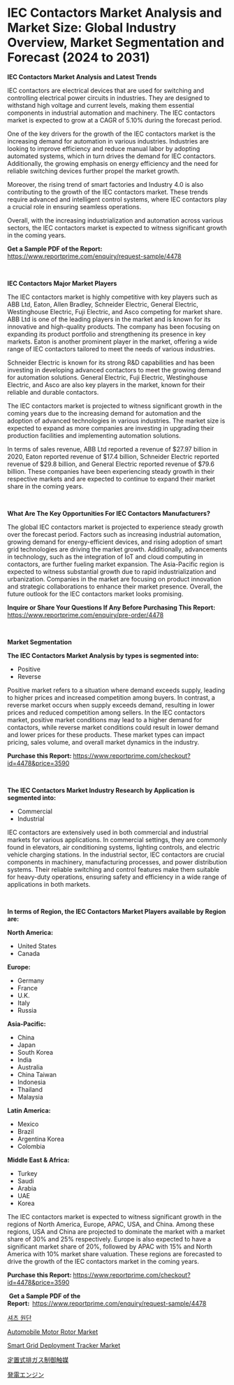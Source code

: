 <p><h1>IEC Contactors Market Analysis and Market Size: Global Industry Overview, Market Segmentation and Forecast (2024 to 2031)</h1></p><p><strong>IEC Contactors Market Analysis and Latest Trends</strong></p>
<p><p>IEC contactors are electrical devices that are used for switching and controlling electrical power circuits in industries. They are designed to withstand high voltage and current levels, making them essential components in industrial automation and machinery. The IEC contactors market is expected to grow at a CAGR of 5.10% during the forecast period.</p><p>One of the key drivers for the growth of the IEC contactors market is the increasing demand for automation in various industries. Industries are looking to improve efficiency and reduce manual labor by adopting automated systems, which in turn drives the demand for IEC contactors. Additionally, the growing emphasis on energy efficiency and the need for reliable switching devices further propel the market growth.</p><p>Moreover, the rising trend of smart factories and Industry 4.0 is also contributing to the growth of the IEC contactors market. These trends require advanced and intelligent control systems, where IEC contactors play a crucial role in ensuring seamless operations.</p><p>Overall, with the increasing industrialization and automation across various sectors, the IEC contactors market is expected to witness significant growth in the coming years.</p></p>
<p><strong>Get a Sample PDF of the Report:&nbsp;</strong> <a href="https://www.reportprime.com/enquiry/request-sample/4478">https://www.reportprime.com/enquiry/request-sample/4478</a></p>
<p>&nbsp;</p>
<p><strong>IEC Contactors Major Market Players</strong></p>
<p><p>The IEC contactors market is highly competitive with key players such as ABB Ltd, Eaton, Allen Bradley, Schneider Electric, General Electric, Westinghouse Electric, Fuji Electric, and Asco competing for market share. ABB Ltd is one of the leading players in the market and is known for its innovative and high-quality products. The company has been focusing on expanding its product portfolio and strengthening its presence in key markets. Eaton is another prominent player in the market, offering a wide range of IEC contactors tailored to meet the needs of various industries.</p><p>Schneider Electric is known for its strong R&D capabilities and has been investing in developing advanced contactors to meet the growing demand for automation solutions. General Electric, Fuji Electric, Westinghouse Electric, and Asco are also key players in the market, known for their reliable and durable contactors.</p><p>The IEC contactors market is projected to witness significant growth in the coming years due to the increasing demand for automation and the adoption of advanced technologies in various industries. The market size is expected to expand as more companies are investing in upgrading their production facilities and implementing automation solutions.</p><p>In terms of sales revenue, ABB Ltd reported a revenue of $27.97 billion in 2020, Eaton reported revenue of $17.4 billion, Schneider Electric reported revenue of $29.8 billion, and General Electric reported revenue of $79.6 billion. These companies have been experiencing steady growth in their respective markets and are expected to continue to expand their market share in the coming years.</p></p>
<p>&nbsp;</p>
<p><strong>What Are The Key Opportunities For IEC Contactors Manufacturers?</strong></p>
<p><p>The global IEC contactors market is projected to experience steady growth over the forecast period. Factors such as increasing industrial automation, growing demand for energy-efficient devices, and rising adoption of smart grid technologies are driving the market growth. Additionally, advancements in technology, such as the integration of IoT and cloud computing in contactors, are further fueling market expansion. The Asia-Pacific region is expected to witness substantial growth due to rapid industrialization and urbanization. Companies in the market are focusing on product innovation and strategic collaborations to enhance their market presence. Overall, the future outlook for the IEC contactors market looks promising.</p></p>
<p><strong>Inquire or Share Your Questions If Any Before Purchasing This Report:</strong> <a href="https://www.reportprime.com/enquiry/pre-order/4478">https://www.reportprime.com/enquiry/pre-order/4478</a></p>
<p>&nbsp;</p>
<p><strong>Market Segmentation</strong></p>
<p><strong>The IEC Contactors Market Analysis by types is segmented into:</strong></p>
<p><ul><li>Positive</li><li>Reverse</li></ul></p>
<p><p>Positive market refers to a situation where demand exceeds supply, leading to higher prices and increased competition among buyers. In contrast, a reverse market occurs when supply exceeds demand, resulting in lower prices and reduced competition among sellers. In the IEC contactors market, positive market conditions may lead to a higher demand for contactors, while reverse market conditions could result in lower demand and lower prices for these products. These market types can impact pricing, sales volume, and overall market dynamics in the industry.</p></p>
<p><strong>Purchase this Report:&nbsp;</strong><a href="https://www.reportprime.com/checkout?id=4478&price=3590">https://www.reportprime.com/checkout?id=4478&price=3590</a></p>
<p>&nbsp;</p>
<p><strong>The IEC Contactors Market Industry Research by Application is segmented into:</strong></p>
<p><ul><li>Commercial</li><li>Industrial</li></ul></p>
<p><p>IEC contactors are extensively used in both commercial and industrial markets for various applications. In commercial settings, they are commonly found in elevators, air conditioning systems, lighting controls, and electric vehicle charging stations. In the industrial sector, IEC contactors are crucial components in machinery, manufacturing processes, and power distribution systems. Their reliable switching and control features make them suitable for heavy-duty operations, ensuring safety and efficiency in a wide range of applications in both markets.</p></p>
<p>&nbsp;</p>
<p><strong>In terms of Region, the IEC Contactors Market Players available by Region are:</strong></p>
<p>
    <p> <strong> North America: </strong>
        <ul>
            <li>United States</li>
            <li>Canada</li>
        </ul>
        </p> 
    <p> <strong> Europe: </strong>
        <ul>
            <li>Germany</li>
            <li>France</li>
            <li>U.K.</li>
            <li>Italy</li>
            <li>Russia</li>
        </ul>
        </p> 
    <p> <strong> Asia-Pacific: </strong>
        <ul>
            <li>China</li>
            <li>Japan</li>
            <li>South Korea</li>
            <li>India</li>
            <li>Australia</li>
            <li>China Taiwan</li>
            <li>Indonesia</li>
            <li>Thailand</li>
            <li>Malaysia</li>
        </ul>
        </p> 
    <p> <strong> Latin America: </strong>
        <ul>
            <li>Mexico</li>
            <li>Brazil</li>
            <li>Argentina Korea</li>
            <li>Colombia</li>
        </ul>
        </p> 
    <p> <strong> Middle East & Africa: </strong>
        <ul>
            <li>Turkey</li>
            <li>Saudi</li>
            <li>Arabia</li>
            <li>UAE</li>
            <li>Korea</li>
        </ul>
    </p>
    </p>
<p><p>The IEC contactors market is expected to witness significant growth in the regions of North America, Europe, APAC, USA, and China. Among these regions, USA and China are projected to dominate the market with a market share of 30% and 25% respectively. Europe is also expected to have a significant market share of 20%, followed by APAC with 15% and North America with 10% market share valuation. These regions are forecasted to drive the growth of the IEC contactors market in the coming years.</p></p>
<p><strong>Purchase this Report: </strong><a href="https://www.reportprime.com/checkout?id=4478&price=3590">https://www.reportprime.com/checkout?id=4478&price=3590</a></p>
<p>&nbsp;<strong>Get a Sample PDF of the Report:&nbsp;&nbsp;</strong><a href="https://www.reportprime.com/enquiry/request-sample/4478">https://www.reportprime.com/enquiry/request-sample/4478</a></p>
<p><strong></strong></p>
<p><p><a href="https://medium.com/@lucianmaluan2022/%EC%85%94%EC%B8%A0-%EC%9B%90%EB%8B%A8-%EC%8B%9C%EC%9E%A5-%EA%B7%9C%EB%AA%A8%EB%8A%94-%EA%B8%80%EB%A1%9C%EB%B2%8C-%EC%82%B0%EC%97%85%EC%97%90%EC%84%9C-%EA%B0%80%EC%9E%A5-%EC%A2%8B%EC%9D%80-%EB%A7%88%EC%BC%80%ED%8C%85-%EC%B1%84%EB%84%90%EC%9D%84-%EB%B3%B4%EC%97%AC%EC%A4%8D%EB%8B%88%EB%8B%A4-b632da0627a5">셔츠 원단</a></p><p><a href="https://issuu.com/reportprime-2/docs/automobile-motor-rotor-market-size-2030.pptx">Automobile Motor Rotor Market</a></p><p><a href="https://github.com/biheemgalvinlouises6hokrh3h/Market-Research-Report-List-1/blob/main/smart-grid-deployment-tracker-market.md">Smart Grid Deployment Tracker Market</a></p><p><a href="https://medium.com/@hazelnutt83/%E5%9B%BA%E5%AE%9A%E6%8E%92%E6%B0%97%E5%88%B6%E5%BE%A1%E8%A7%A6%E5%AA%92%E3%81%AE%E5%B8%82%E5%A0%B4%E8%A6%8F%E6%A8%A1%E3%81%AF-%E3%82%B0%E3%83%AD%E3%83%BC%E3%83%90%E3%83%AB%E7%94%A3%E6%A5%AD%E3%81%AB%E3%81%8A%E3%81%91%E3%82%8B%E6%9C%80%E9%81%A9%E3%81%AA%E3%83%9E%E3%83%BC%E3%82%B1%E3%83%86%E3%82%A3%E3%83%B3%E3%82%B0%E3%83%81%E3%83%A3%E3%83%8D%E3%83%AB%E3%82%92%E6%98%8E%E3%82%89%E3%81%8B%E3%81%AB%E3%81%97%E3%81%BE%E3%81%99-d86baa9244fe">定置式排ガス制御触媒</a></p><p><a href="https://github.com/ihabdkwlxs948/Market-Research-Report-List-1/blob/main/119750315227.md">発電エンジン</a></p></p>